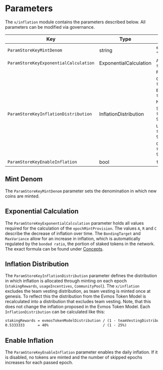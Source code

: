 <!--
order: 7
-->

# Parameters

The `x/inflation` module contains the parameters described below. All parameters
can be modified via governance.

| Key                                   | Type                   | Default Value                                                                 |
| ------------------------------------- | ---------------------- | ----------------------------------------------------------------------------- |
| `ParamStoreKeyMintDenom`              | string                 | `evm.DefaultEVMDenom` // “aevmos”                                             |
| `ParamStoreKeyExponentialCalculation` | ExponentialCalculation | `A: sdk.NewDec(int64(300_000_000))`                                           |
|                                       |                        | `R: sdk.NewDecWithPrec(50, 2)`                                                |
|                                       |                        | `C: sdk.NewDec(int64(9_375_000))`                                             |
|                                       |                        | `BondingTarget: sdk.NewDecWithPrec(66, 2)`                                    |
|                                       |                        | `MaxVariance: sdk.ZeroDec()`                                                  |
| `ParamStoreKeyInflationDistribution`  | InflationDistribution  | `StakingRewards: sdk.NewDecWithPrec(533333334, 9)` // 0.53 = 40% / (1 - 25%)  |
|                                       |                        | `UsageIncentives: sdk.NewDecWithPrec(333333333, 9)` // 0.33 = 25% / (1 - 25%) |
|                                       |                        | `CommunityPool: sdk.NewDecWithPrec(133333333, 9)` // 0.13 = 10% / (1 - 25%)   |
| `ParamStoreKeyEnableInflation`        | bool                   | `true`                                                                        |

## Mint Denom

The `ParamStoreKeyMintDenom` parameter sets the denomination in which new coins
are minted.

## Exponential Calculation

The `ParamStoreKeyExponentialCalculation` parameter holds all values required
for the calculation of the `epochMintProvision`. The values `A`, `R` and `C`
describe the decrease of inflation over time. The `BondingTarget` and
`MaxVariance` allow for an increase in inflation, which is automatically
regulated by the `bonded ratio`, the portion of staked tokens in the network.
The exact formula can be found under [Concepts](./01_concepts.md).

## Inflation Distribution

The `ParamStoreKeyInflationDistribution` parameter defines the distribution in
which inflation is allocated through minting on each epoch (`stakingRewards`,
`usageIncentives`, `CommunityPool`). The `x/inflation` excludes the team vesting
distribution, as team vesting is minted once at genesis. To reflect this the
distribution from the Evmos Token Model is recalculated into a distribution that
excludes team vesting. Note, that this does not change the inflation proposed in
the Evmos Token Model. Each `InflationDistribution` can be calculated like this:

```markdown
stakingRewards = evmosTokenModelDistribution / (1 - teamVestingDistribution)
0.5333333      = 40%                         / (1 - 25%)
```

## Enable Inflation

The `ParamStoreKeyEnableInflation` parameter enables the daily inflation. If it
is disabled, no tokens are minted and the number of skipped epochs increases for
each passed epoch.
